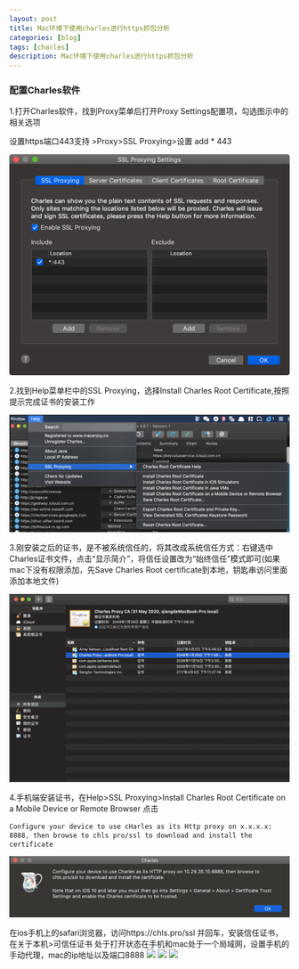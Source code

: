 ```yaml
---
layout: post
title: Mac环境下使用charles进行https抓包分析
categories: [blog]
tags: [charles]
description: Mac环境下使用charles进行https抓包分析
---
```


### 配置Charles软件

1.打开Charles软件，找到Proxy菜单后打开Proxy Settings配置项，勾选图示中的相关选项

设置https端口443支持 >Proxy>SSL Proxying>设置 add * 443

![](../img/uploads/2021/01/1.png)

2.找到Help菜单栏中的SSL Proxying，选择Install Charles Root Certificate,按照提示完成证书的安装工作

![](../img/uploads/2021/01/2.png)

3.刚安装之后的证书，是不被系统信任的，将其改成系统信任方式：右键选中Charles证书文件，点击“显示简介”，将信任设置改为“始终信任”模式即可(如果mac下没有权限添加，先Save Charles Root certificate到本地，钥匙串访问里面添加本地文件)

![](../img/uploads/2021/01/3.png)

4.手机端安装证书，在Help>SSL Proxying>Install Charles Root Certificate on a Mobile Device or Remote Browser 点击

```
Configure your device to use cHarles as its Http proxy on x.x.x.x: 8888, then browse to chls pro/ssl to download and install the certificate
```
![](../img/uploads/2021/01/4.png)

在ios手机上的safari浏览器，访问https://chls.pro/ssl 并回车，安装信任证书，在关于本机>可信任证书 处于打开状态在手机和mac处于一个局域网，设置手机的手动代理，mac的ip地址以及端口8888
![](../img/uploads/2021/01/5.png)
![](../img/uploads/2021/01/6.png)
![](../img/uploads/2021/01/7.png)










